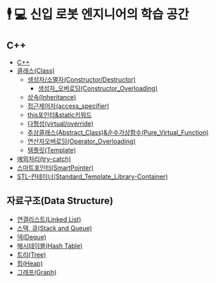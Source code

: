 #  🕴 💻 신입 로봇 엔지니어의 학습 공간

## C++
  - [C++](https://github.com/Chan647/C-Study/blob/main/C%2B%2B/c%2B%2B_view.md)
  - [클래스(Class)](https://github.com/Chan647/Robotics-Learning-Space/blob/main/C%2B%2B/c%2B%2B_class.md)
    - [생성자/소멸자(Constructor/Destructor)]()
      - [생성자_오버로딩(Constructor_Overloading)]()
    - [상속(Inheritance)]()
    - [접근제어자(access_specifier)]()
    - [this포인터&static키워드]()
    - [다형성(virtual/override)]()
    - [추상클래스(Abstract_Class)&순수가상함수(Pure_Virtual_Function)]()
    - [연산자오버로딩(Operator_Overloading)]()
    - [템플릿(Template)]()
  - [예외처리(try-catch)]()
  - [스마트포인터(SmartPointer)]()
  - [STL-컨테이너(Standard_Template_Library-Container)]()
  
## 자료구조(Data Structure)
  - [연결리스트(Linked List)](https://github.com/Chan647/C-Study/blob/main/data%20strtcure/linked_list.md)  
  - [스택, 큐(Stack and Queue)](https://github.com/Chan647/C-Study/blob/main/data%20strtcure/stack_queue.md)  
  - [덱(Deque)](https://github.com/Chan647/C-Study/blob/main/data%20strtcure/deque.md)  
  - [해시테이블(Hash Table)](https://github.com/Chan647/C-Study/blob/main/data%20strtcure/hash_table.md)  
  - [트리(Tree)](https://github.com/Chan647/C-Study/blob/main/data%20strtcure/tree.md)  
  - [힙(Heap)](https://github.com/Chan647/C-Study/blob/main/data%20strtcure/heap.md)  
  - [그래프(Graph)](https://github.com/Chan647/C-Study/blob/main/data%20strtcure/Graph.md)  
